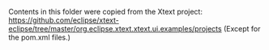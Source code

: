 <!--
Copyright (c) 2012-2017 TypeFox GmbH and itemis AG.
This program and the accompanying materials are made
available under the terms of the Eclipse Public License 2.0
which is available at https://www.eclipse.org/legal/epl-2.0/
SPDX-License-Identifier: EPL-2.0

Contributors:
  Moritz Eysholdt - Initial contribution and API
-->

Contents in this folder were copied from the Xtext project:
	https://github.com/eclipse/xtext-eclipse/tree/master/org.eclipse.xtext.xtext.ui.examples/projects
	(Except for the pom.xml files.)
